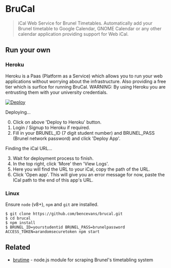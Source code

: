 # BruCal

> iCal Web Service for Brunel Timetables. Automatically add your Brunel timetable to Google Calendar, GNOME Calendar or any other calendar application providing support for Web iCal.

## Run your own

### Heroku

Heroku is a Paas (Platform as a Service) which allows you to run your web applications without worrying about the infrastructure. Also providing a free tier which is surfice for running BruCal. WARNING: By using Heroku you are entrusting them with your university credentials.

[![Deploy](https://www.herokucdn.com/deploy/button.png)](https://heroku.com/deploy?template=https://github.com/bencevans/brucal)

Deploying...

0. Click on above 'Deploy to Heroku' button.
1. Login / Signup to Heroku if required.
2. Fill in your BRUNEL_ID (7 digit student number) and BRUNEL_PASS (Brunel network password) and click 'Deploy App'.

Finding the iCal URL...

3. Wait for deployment process to finish.
4. In the top right, click 'More' then 'View Logs'.
5. Here you will find the URL to your iCal, copy the path of the URL.
6. Click 'Open app'. This will give you an error message for now, paste the ICal path to the end of this app's URL.

### Linux

Ensure `node` (v8+), `npm` and `git` are installed.

    $ git clone https://github.com/bencevans/brucal.git
    $ cd brucal
    $ npm install
    $ BRUNEL_ID=yourstudentid BRUNEL_PASS=brunelpassword ACCESS_TOKEN=arandomsecuretoken npm start

## Related

* [brutime](https://github.com/bencevans/brutime) - node.js module for scraping Brunel's timetabling system

